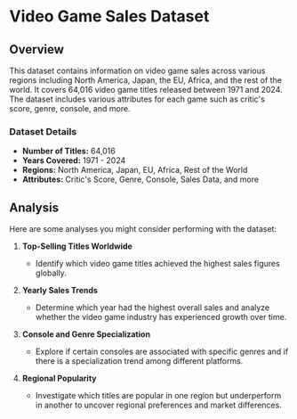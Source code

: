 # Video Game Sales Dataset

## Overview

This dataset contains information on video game sales across various regions including North America, Japan, the EU, Africa, and the rest of the world. It covers 64,016 video game titles released between 1971 and 2024. The dataset includes various attributes for each game such as critic's score, genre, console, and more.

### Dataset Details

- **Number of Titles:** 64,016
- **Years Covered:** 1971 - 2024
- **Regions:** North America, Japan, EU, Africa, Rest of the World
- **Attributes:** Critic's Score, Genre, Console, Sales Data, and more

## Analysis

Here are some analyses you might consider performing with the dataset:

1. **Top-Selling Titles Worldwide**
   - Identify which video game titles achieved the highest sales figures globally.

2. **Yearly Sales Trends**
   - Determine which year had the highest overall sales and analyze whether the video game industry has experienced growth over time.

3. **Console and Genre Specialization**
   - Explore if certain consoles are associated with specific genres and if there is a specialization trend among different platforms.

4. **Regional Popularity**
   - Investigate which titles are popular in one region but underperform in another to uncover regional preferences and market differences.
